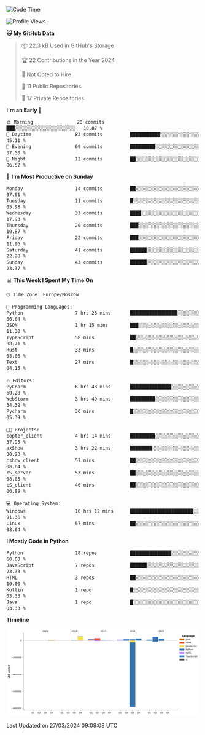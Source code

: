 <!--START_SECTION:waka-->
![Code Time](http://img.shields.io/badge/Code%20Time-235%20hrs%2046%20mins-blue)

![Profile Views](http://img.shields.io/badge/Profile%20Views-19-blue)

**🐱 My GitHub Data** 

> 📦 22.3 kB Used in GitHub's Storage 
 > 
> 🏆 22 Contributions in the Year 2024
 > 
> 🚫 Not Opted to Hire
 > 
> 📜 11 Public Repositories 
 > 
> 🔑 17 Private Repositories 
 > 
**I'm an Early 🐤** 

```text
🌞 Morning                20 commits          ███░░░░░░░░░░░░░░░░░░░░░░   10.87 % 
🌆 Daytime                83 commits          ███████████░░░░░░░░░░░░░░   45.11 % 
🌃 Evening                69 commits          █████████░░░░░░░░░░░░░░░░   37.50 % 
🌙 Night                  12 commits          ██░░░░░░░░░░░░░░░░░░░░░░░   06.52 % 
```
📅 **I'm Most Productive on Sunday** 

```text
Monday                   14 commits          ██░░░░░░░░░░░░░░░░░░░░░░░   07.61 % 
Tuesday                  11 commits          █░░░░░░░░░░░░░░░░░░░░░░░░   05.98 % 
Wednesday                33 commits          ████░░░░░░░░░░░░░░░░░░░░░   17.93 % 
Thursday                 20 commits          ███░░░░░░░░░░░░░░░░░░░░░░   10.87 % 
Friday                   22 commits          ███░░░░░░░░░░░░░░░░░░░░░░   11.96 % 
Saturday                 41 commits          ██████░░░░░░░░░░░░░░░░░░░   22.28 % 
Sunday                   43 commits          ██████░░░░░░░░░░░░░░░░░░░   23.37 % 
```


📊 **This Week I Spent My Time On** 

```text
🕑︎ Time Zone: Europe/Moscow

💬 Programming Languages: 
Python                   7 hrs 26 mins       █████████████████░░░░░░░░   66.64 % 
JSON                     1 hr 15 mins        ███░░░░░░░░░░░░░░░░░░░░░░   11.30 % 
TypeScript               58 mins             ██░░░░░░░░░░░░░░░░░░░░░░░   08.71 % 
Rust                     33 mins             █░░░░░░░░░░░░░░░░░░░░░░░░   05.06 % 
Text                     27 mins             █░░░░░░░░░░░░░░░░░░░░░░░░   04.15 % 

🔥 Editors: 
PyCharm                  6 hrs 43 mins       ███████████████░░░░░░░░░░   60.28 % 
WebStorm                 3 hrs 49 mins       █████████░░░░░░░░░░░░░░░░   34.32 % 
Pycharm                  36 mins             █░░░░░░░░░░░░░░░░░░░░░░░░   05.39 % 

🐱‍💻 Projects: 
copter_client            4 hrs 14 mins       █████████░░░░░░░░░░░░░░░░   37.95 % 
axShow                   3 hrs 22 mins       ████████░░░░░░░░░░░░░░░░░   30.23 % 
cshow_client             57 mins             ██░░░░░░░░░░░░░░░░░░░░░░░   08.64 % 
cS_server                53 mins             ██░░░░░░░░░░░░░░░░░░░░░░░   08.05 % 
cS_client                46 mins             ██░░░░░░░░░░░░░░░░░░░░░░░   06.89 % 

💻 Operating System: 
Windows                  10 hrs 12 mins      ███████████████████████░░   91.36 % 
Linux                    57 mins             ██░░░░░░░░░░░░░░░░░░░░░░░   08.64 % 
```

**I Mostly Code in Python** 

```text
Python                   18 repos            ███████████████░░░░░░░░░░   60.00 % 
JavaScript               7 repos             ██████░░░░░░░░░░░░░░░░░░░   23.33 % 
HTML                     3 repos             ██░░░░░░░░░░░░░░░░░░░░░░░   10.00 % 
Kotlin                   1 repo              █░░░░░░░░░░░░░░░░░░░░░░░░   03.33 % 
Java                     1 repo              █░░░░░░░░░░░░░░░░░░░░░░░░   03.33 % 
```



**Timeline**

![Lines of Code chart](https://raw.githubusercontent.com/adlemx/adlemx/main/assets/bar_graph.png)


 Last Updated on 27/03/2024 09:09:08 UTC
<!--END_SECTION:waka-->
